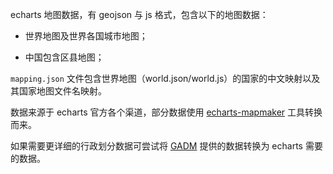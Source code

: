 echarts 地图数据，有 geojson 与 js 格式，包含以下的地图数据：

- 世界地图及世界各国城市地图；

- 中国包含区县地图；

`mapping.json` 文件包含世界地图（world.json/world.js）的国家的中文映射以及其国家地图文件名映射。



数据来源于 echarts 官方各个渠道，部分数据使用 [echarts-mapmaker](https://github.com/echarts-maps/echarts-mapmaker) 工具转换而来。

如果需要更详细的行政划分数据可尝试将 [GADM](https://gadm.org) 提供的数据转换为 echarts 需要的数据。